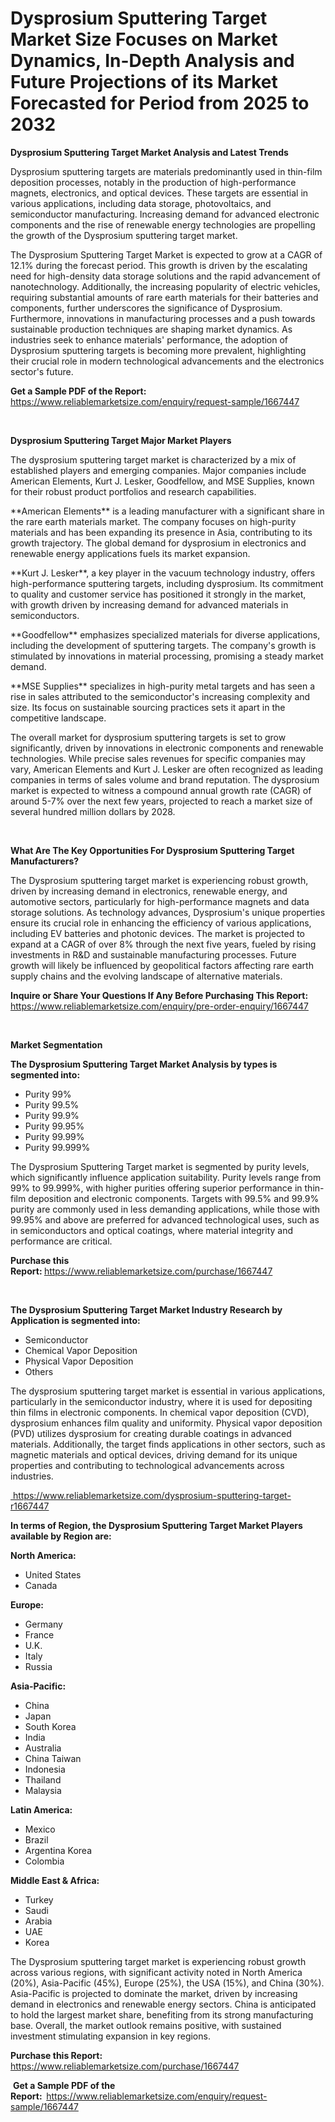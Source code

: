 <p><h1>Dysprosium Sputtering Target Market Size Focuses on Market Dynamics, In-Depth Analysis and Future Projections of its Market Forecasted for Period from 2025 to 2032</h1></p><p><strong>Dysprosium Sputtering Target Market Analysis and Latest Trends</strong></p>
<p><p>Dysprosium sputtering targets are materials predominantly used in thin-film deposition processes, notably in the production of high-performance magnets, electronics, and optical devices. These targets are essential in various applications, including data storage, photovoltaics, and semiconductor manufacturing. Increasing demand for advanced electronic components and the rise of renewable energy technologies are propelling the growth of the Dysprosium sputtering target market.</p><p>The Dysprosium Sputtering Target Market is expected to grow at a CAGR of 12.1% during the forecast period. This growth is driven by the escalating need for high-density data storage solutions and the rapid advancement of nanotechnology. Additionally, the increasing popularity of electric vehicles, requiring substantial amounts of rare earth materials for their batteries and components, further underscores the significance of Dysprosium. Furthermore, innovations in manufacturing processes and a push towards sustainable production techniques are shaping market dynamics. As industries seek to enhance materials' performance, the adoption of Dysprosium sputtering targets is becoming more prevalent, highlighting their crucial role in modern technological advancements and the electronics sector's future.</p></p>
<p><strong>Get a Sample PDF of the Report:&nbsp;</strong> <a href="https://www.reliablemarketsize.com/enquiry/request-sample/1667447?utm_campaign=3358&utm_medium=2&utm_source=Github&utm_content=ia&utm_term=18042025&utm_id=dysprosium-sputtering-target">https://www.reliablemarketsize.com/enquiry/request-sample/1667447</a></p>
<p>&nbsp;</p>
<p><strong>Dysprosium Sputtering Target Major Market Players</strong></p>
<p><p>The dysprosium sputtering target market is characterized by a mix of established players and emerging companies. Major companies include American Elements, Kurt J. Lesker, Goodfellow, and MSE Supplies, known for their robust product portfolios and research capabilities. </p><p>**American Elements** is a leading manufacturer with a significant share in the rare earth materials market. The company focuses on high-purity materials and has been expanding its presence in Asia, contributing to its growth trajectory. The global demand for dysprosium in electronics and renewable energy applications fuels its market expansion.</p><p>**Kurt J. Lesker**, a key player in the vacuum technology industry, offers high-performance sputtering targets, including dysprosium. Its commitment to quality and customer service has positioned it strongly in the market, with growth driven by increasing demand for advanced materials in semiconductors.</p><p>**Goodfellow** emphasizes specialized materials for diverse applications, including the development of sputtering targets. The company's growth is stimulated by innovations in material processing, promising a steady market demand.</p><p>**MSE Supplies** specializes in high-purity metal targets and has seen a rise in sales attributed to the semiconductor's increasing complexity and size. Its focus on sustainable sourcing practices sets it apart in the competitive landscape.</p><p>The overall market for dysprosium sputtering targets is set to grow significantly, driven by innovations in electronic components and renewable technologies. While precise sales revenues for specific companies may vary, American Elements and Kurt J. Lesker are often recognized as leading companies in terms of sales volume and brand reputation. The dysprosium market is expected to witness a compound annual growth rate (CAGR) of around 5-7% over the next few years, projected to reach a market size of several hundred million dollars by 2028.</p></p>
<p>&nbsp;</p>
<p><strong>What Are The Key Opportunities For Dysprosium Sputtering Target Manufacturers?</strong></p>
<p><p>The Dysprosium sputtering target market is experiencing robust growth, driven by increasing demand in electronics, renewable energy, and automotive sectors, particularly for high-performance magnets and data storage solutions. As technology advances, Dysprosium's unique properties ensure its crucial role in enhancing the efficiency of various applications, including EV batteries and photonic devices. The market is projected to expand at a CAGR of over 8% through the next five years, fueled by rising investments in R&D and sustainable manufacturing processes. Future growth will likely be influenced by geopolitical factors affecting rare earth supply chains and the evolving landscape of alternative materials.</p></p>
<p><strong>Inquire or Share Your Questions If Any Before Purchasing This Report:</strong> <a href="https://www.reliablemarketsize.com/enquiry/pre-order-enquiry/1667447?utm_campaign=3358&utm_medium=2&utm_source=Github&utm_content=ia&utm_term=18042025&utm_id=dysprosium-sputtering-target">https://www.reliablemarketsize.com/enquiry/pre-order-enquiry/1667447</a></p>
<p>&nbsp;</p>
<p><strong>Market Segmentation</strong></p>
<p><strong>The Dysprosium Sputtering Target Market Analysis by types is segmented into:</strong></p>
<p><ul><li>Purity 99%</li><li>Purity 99.5%</li><li>Purity 99.9%</li><li>Purity 99.95%</li><li>Purity 99.99%</li><li>Purity 99.999%</li></ul></p>
<p><p>The Dysprosium Sputtering Target market is segmented by purity levels, which significantly influence application suitability. Purity levels range from 99% to 99.999%, with higher purities offering superior performance in thin-film deposition and electronic components. Targets with 99.5% and 99.9% purity are commonly used in less demanding applications, while those with 99.95% and above are preferred for advanced technological uses, such as in semiconductors and optical coatings, where material integrity and performance are critical.</p></p>
<p><strong>Purchase this Report:&nbsp;</strong><a href="https://www.reliablemarketsize.com/purchase/1667447?utm_campaign=3358&utm_medium=2&utm_source=Github&utm_content=ia&utm_term=18042025&utm_id=dysprosium-sputtering-target">https://www.reliablemarketsize.com/purchase/1667447</a></p>
<p>&nbsp;</p>
<p><strong>The Dysprosium Sputtering Target Market Industry Research by Application is segmented into:</strong></p>
<p><ul><li>Semiconductor</li><li>Chemical Vapor Deposition</li><li>Physical Vapor Deposition</li><li>Others</li></ul></p>
<p><p>The dysprosium sputtering target market is essential in various applications, particularly in the semiconductor industry, where it is used for depositing thin films in electronic components. In chemical vapor deposition (CVD), dysprosium enhances film quality and uniformity. Physical vapor deposition (PVD) utilizes dysprosium for creating durable coatings in advanced materials. Additionally, the target finds applications in other sectors, such as magnetic materials and optical devices, driving demand for its unique properties and contributing to technological advancements across industries.</p></p>
<p><a href="https://www.reliablemarketsize.com/dysprosium-sputtering-target-r1667447?utm_campaign=3358&utm_medium=2&utm_source=Github&utm_content=ia&utm_term=18042025&utm_id=dysprosium-sputtering-target">&nbsp;https://www.reliablemarketsize.com/dysprosium-sputtering-target-r1667447</a></p>
<p><strong>In terms of Region, the Dysprosium Sputtering Target Market Players available by Region are:</strong></p>
<p>
    <p> <strong> North America: </strong>
        <ul>
            <li>United States</li>
            <li>Canada</li>
        </ul>
        </p> 
    <p> <strong> Europe: </strong>
        <ul>
            <li>Germany</li>
            <li>France</li>
            <li>U.K.</li>
            <li>Italy</li>
            <li>Russia</li>
        </ul>
        </p> 
    <p> <strong> Asia-Pacific: </strong>
        <ul>
            <li>China</li>
            <li>Japan</li>
            <li>South Korea</li>
            <li>India</li>
            <li>Australia</li>
            <li>China Taiwan</li>
            <li>Indonesia</li>
            <li>Thailand</li>
            <li>Malaysia</li>
        </ul>
        </p> 
    <p> <strong> Latin America: </strong>
        <ul>
            <li>Mexico</li>
            <li>Brazil</li>
            <li>Argentina Korea</li>
            <li>Colombia</li>
        </ul>
        </p> 
    <p> <strong> Middle East & Africa: </strong>
        <ul>
            <li>Turkey</li>
            <li>Saudi</li>
            <li>Arabia</li>
            <li>UAE</li>
            <li>Korea</li>
        </ul>
    </p>
    </p>
<p><p>The Dysprosium sputtering target market is experiencing robust growth across various regions, with significant activity noted in North America (20%), Asia-Pacific (45%), Europe (25%), the USA (15%), and China (30%). Asia-Pacific is projected to dominate the market, driven by increasing demand in electronics and renewable energy sectors. China is anticipated to hold the largest market share, benefiting from its strong manufacturing base. Overall, the market outlook remains positive, with sustained investment stimulating expansion in key regions.</p></p>
<p><strong>Purchase this Report: </strong><a href="https://www.reliablemarketsize.com/purchase/1667447?utm_campaign=3358&utm_medium=2&utm_source=Github&utm_content=ia&utm_term=18042025&utm_id=dysprosium-sputtering-target">https://www.reliablemarketsize.com/purchase/1667447</a></p>
<p>&nbsp;<strong>Get a Sample PDF of the Report:&nbsp;&nbsp;</strong><a href="https://www.reliablemarketsize.com/enquiry/request-sample/1667447?utm_campaign=3358&utm_medium=2&utm_source=Github&utm_content=ia&utm_term=18042025&utm_id=dysprosium-sputtering-target">https://www.reliablemarketsize.com/enquiry/request-sample/1667447</a></p>
<p><strong></strong></p>
<p><p></p><p></p><p></p></p>